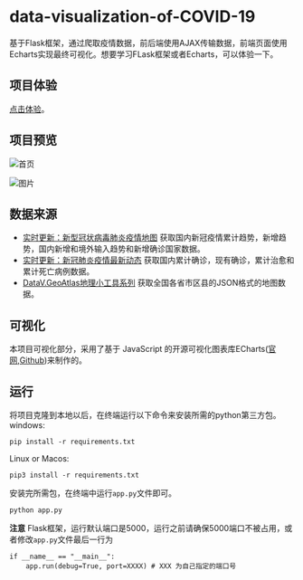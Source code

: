 # data-visualization-of-COVID-19
基于Flask框架，通过爬取疫情数据，前后端使用AJAX传输数据，前端页面使用Echarts实现最终可视化。想要学习FLask框架或者Echarts，可以体验一下。

## 项目体验
[点击体验](http://47.94.14.231:5000/)。

## 项目预览

![首页](https://user-images.githubusercontent.com/81068011/197386420-0b2256fc-8446-436e-8eb0-3cf02acc1a0f.png)

![图片](https://user-images.githubusercontent.com/81068011/197386504-dd4f1249-9eea-4294-9ef0-b04a84a54771.png)



## 数据来源
- [实时更新：新型冠状病毒肺炎疫情地图](https://voice.baidu.com/act/newpneumonia/newpneumonia)
  获取国内新冠疫情累计趋势，新增趋势，国内新增和境外输入趋势和新增确诊国家数据。
- [实时更新：新冠肺炎疫情最新动态](https://news.qq.com/zt2020/page/feiyan.htm#/)
  获取国内累计确诊，现有确诊，累计治愈和累计死亡病例数据。
- [DataV.GeoAtlas地理小工具系列](https://datav.aliyun.com/tools/atlas)
  获取全国各省市区县的JSON格式的地图数据。
  
 ## 可视化
 本项目可视化部分，采用了基于 JavaScript 的开源可视化图表库ECharts([官网](https://echarts.apache.org),[Github](https://github.com/apache/echarts))来制作的。
 
 ## 运行
 将项目克隆到本地以后，在终端运行以下命令来安装所需的python第三方包。
 windows:
 
 ```
 pip install -r requirements.txt
 ```
 Linux or Macos:
 
 ```
 pip3 install -r requirements.txt
 ```
 
 安装完所需包，在终端中运行`app.py`文件即可。
 ```
 python app.py
 ```
 
 **注意**
 Flask框架，运行默认端口是5000，运行之前请确保5000端口不被占用，或者修改`app.py`文件最后一行为
 ```
 if __name__ == "__main__":
     app.run(debug=True, port=XXXX) # XXX 为自己指定的端口号
 ```
 
